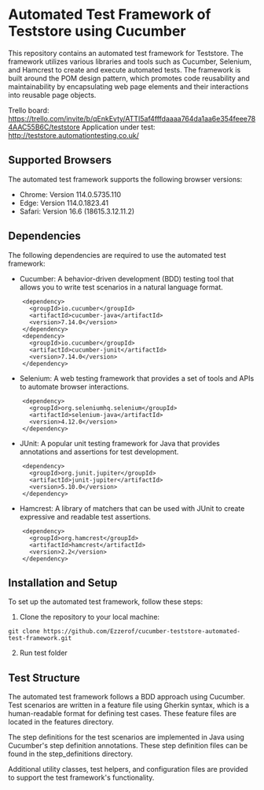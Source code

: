# Automated Test Framework of Teststore using Cucumber
This repository contains an automated test framework for Teststore. The framework utilizes various libraries and tools such as Cucumber, Selenium, and Hamcrest to create and execute automated tests. The framework is built around the POM design pattern, which promotes code reusability and maintainability by encapsulating web page elements and their interactions into reusable page objects.

Trello board: https://trello.com/invite/b/qEnkEvty/ATTI5af4fffdaaaa764da1aa6e354feee784AAC55B6C/teststore
Application under test: http://teststore.automationtesting.co.uk/

## Supported Browsers

The automated test framework supports the following browser versions:

- Chrome: Version 114.0.5735.110
- Edge: Version 114.0.1823.41
- Safari: Version 16.6 (18615.3.12.11.2)

## Dependencies
The following dependencies are required to use the automated test framework:

- Cucumber: A behavior-driven development (BDD) testing tool that allows you to write test scenarios in a natural language format.
```
    <dependency>
      <groupId>io.cucumber</groupId>
      <artifactId>cucumber-java</artifactId>
      <version>7.14.0</version>
    </dependency>
    <dependency>
      <groupId>io.cucumber</groupId>
      <artifactId>cucumber-junit</artifactId>
      <version>7.14.0</version>
    </dependency>    
```
- Selenium: A web testing framework that provides a set of tools and APIs to automate browser interactions.
```
    <dependency>
      <groupId>org.seleniumhq.selenium</groupId>
      <artifactId>selenium-java</artifactId>
      <version>4.12.0</version>
    </dependency>
```
- JUnit: A popular unit testing framework for Java that provides annotations and assertions for test development.
```
    <dependency>
      <groupId>org.junit.jupiter</groupId>
      <artifactId>junit-jupiter</artifactId>
      <version>5.10.0</version>
    </dependency>
```
- Hamcrest: A library of matchers that can be used with JUnit to create expressive and readable test assertions.
```
    <dependency>
      <groupId>org.hamcrest</groupId>
      <artifactId>hamcrest</artifactId>
      <version>2.2</version>
    </dependency>
```
## Installation and Setup

To set up the automated test framework, follow these steps:

1. Clone the repository to your local machine:

```
git clone https://github.com/Ezzerof/cucumber-teststore-automated-test-framework.git
```
2. Run test folder

## Test Structure
The automated test framework follows a BDD approach using Cucumber. Test scenarios are written in a feature file using Gherkin syntax, which is a human-readable format for defining test cases. These feature files are located in the features directory.

The step definitions for the test scenarios are implemented in Java using Cucumber's step definition annotations. These step definition files can be found in the step_definitions directory.

Additional utility classes, test helpers, and configuration files are provided to support the test framework's functionality.
